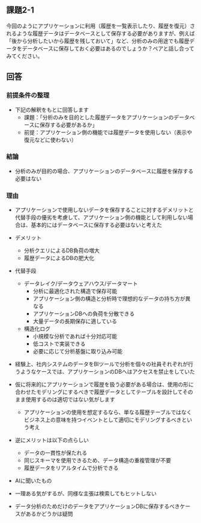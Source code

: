 ## 課題2-1

今回のようにアプリケーションに利用（履歴を一覧表示したり、履歴を復元）されるような履歴データはデータベースとして保存する必要がありますが、例えば「後から分析したいから履歴を残しておいて」など、分析のみの用途でも履歴データをデータベースに保存しておく必要はあるのでしょうか？ペアと話し合ってみてください。

## 回答

### 前提条件の整理
- 下記の解釈をもとに回答します
  - 課題：「分析のみを目的とした履歴データをアプリケーションのデータベースに保存する必要があるか」
  - 前提：アプリケーション側の機能では履歴データを使用しない（表示や復元などに使わない）

### 結論

- 分析のみが目的の場合、アプリケーションのデータベースに履歴を保存する必要はない

### 理由

- アプリケーションで使用しないデータを保存することに対するデメリットと代替手段の優劣を考慮して、アプリケーション側の機能として利用しない場合は、基本的にはデータベースに保存する必要はないと考えた

- デメリット
  - 分析クエリによるDB負荷の増大
  - 履歴データによるDBの肥大化

- 代替手段
  - データレイク/データウェアハウス/データマート
    - 分析に最適化された構造で保存可能
    - アプリケーション側の構造と分析時で理想的なデータの持ち方が異なる
    - アプリケーションDBへの負荷を分散できる
    - 大量データの長期保存に適している
  - 構造化ログ
    - 小規模な分析であれば十分対応可能
    - 低コストで実装できる
    - 必要に応じて分析基盤に取り込み可能

- 経験上、社内システムのデータをBIツールで分析を個々の社員それぞれが行うようなケースでは、アプリケーションのDBへはアクセスを禁止をしていた
- 仮に将来的にアプリケーションで履歴を扱う必要がある場合は、使用の形に合わせたモデリングにするべきで履歴データとしてテーブルを設計してそのまま使用するのは適切ではない気がします
  - アプリケーションの使用を想定するなら、単なる履歴テーブルではなくビジネス上の意味を持つイベントとして適切にモデリングするべきという考え

- 逆にメリットは以下の点らしい
  - データの一貫性が保たれる
  - 同じスキーマを使用できるため、データ構造の重複管理が不要
  - 履歴データをリアルタイムで分析できる
- AIに聞いたもの
- 一理ある気がするが、同様な主張は検索してもヒットしない
- データ分析のためだけのデータをアプリケーションDBに保存するべきケースがあるかどうかは疑問
